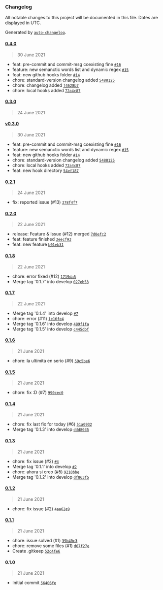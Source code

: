 ### Changelog

All notable changes to this project will be documented in this file. Dates are displayed in UTC.

Generated by [`auto-changelog`](https://github.com/CookPete/auto-changelog).

#### [0.4.0](https://github.com/Square-Cube-Software/git-flow-test/compare/0.3.0...0.4.0)

> 30 June 2021

- feat: pre-commit and commit-msg coexisting fine [`#16`](https://github.com/Square-Cube-Software/git-flow-test/pull/16)
- feature: new semanctic words list and dynamic regex [`#15`](https://github.com/Square-Cube-Software/git-flow-test/pull/15)
- feat: new github hooks folder [`#14`](https://github.com/Square-Cube-Software/git-flow-test/pull/14)
- chore: standard-version changelog added [`5488125`](https://github.com/Square-Cube-Software/git-flow-test/commit/5488125b85c5ba81555fca95f6041f8d7c438ea4)
- chore: changelog added [`f4628b7`](https://github.com/Square-Cube-Software/git-flow-test/commit/f4628b7c03d6f62ccbdb4b7937302f67cc6a9fe0)
- chore: local hooks added [`72a4c87`](https://github.com/Square-Cube-Software/git-flow-test/commit/72a4c87df5e32489fe1642389934fffdd50f61e3)

#### [0.3.0](https://github.com/Square-Cube-Software/git-flow-test/compare/v0.3.0...0.3.0)

> 24 June 2021

#### [v0.3.0](https://github.com/Square-Cube-Software/git-flow-test/compare/0.2.1...v0.3.0)

> 30 June 2021

- feat: pre-commit and commit-msg coexisting fine [`#16`](https://github.com/Square-Cube-Software/git-flow-test/pull/16)
- feature: new semanctic words list and dynamic regex [`#15`](https://github.com/Square-Cube-Software/git-flow-test/pull/15)
- feat: new github hooks folder [`#14`](https://github.com/Square-Cube-Software/git-flow-test/pull/14)
- chore: standard-version changelog added [`5488125`](https://github.com/Square-Cube-Software/git-flow-test/commit/5488125b85c5ba81555fca95f6041f8d7c438ea4)
- chore: local hooks added [`72a4c87`](https://github.com/Square-Cube-Software/git-flow-test/commit/72a4c87df5e32489fe1642389934fffdd50f61e3)
- feat: new hook directory [`54ef187`](https://github.com/Square-Cube-Software/git-flow-test/commit/54ef18732c83d69af26e490a203c88e6310d97c3)

#### [0.2.1](https://github.com/Square-Cube-Software/git-flow-test/compare/0.2.0...0.2.1)

> 24 June 2021

- fix: reported issue (#13) [`378f4f7`](https://github.com/Square-Cube-Software/git-flow-test/commit/378f4f76a292edb3b1610bb576987010c8124e70)

#### [0.2.0](https://github.com/Square-Cube-Software/git-flow-test/compare/0.1.8...0.2.0)

> 22 June 2021

- release: Feature & Issue (#12) merged [`7d0efc2`](https://github.com/Square-Cube-Software/git-flow-test/commit/7d0efc28688ebb3548c6d82ee73e2cdc31e5cfce)
- feat: feature finished [`3eecf93`](https://github.com/Square-Cube-Software/git-flow-test/commit/3eecf937c905d711942e2189433b2dcf1fc0b5a9)
- feat: new feature [`b01eb31`](https://github.com/Square-Cube-Software/git-flow-test/commit/b01eb317ed00a964f746fc908a34aefa19965165)

#### [0.1.8](https://github.com/Square-Cube-Software/git-flow-test/compare/0.1.7...0.1.8)

> 22 June 2021

- chore: error fixed (#12) [`1719da5`](https://github.com/Square-Cube-Software/git-flow-test/commit/1719da5ce62637c7a64d80c6a056627463b4fe8b)
- Merge tag '0.1.7' into develop [`027eb53`](https://github.com/Square-Cube-Software/git-flow-test/commit/027eb5348dfb5ac18692d2bcfba9a0571fa71b26)

#### [0.1.7](https://github.com/Square-Cube-Software/git-flow-test/compare/0.1.6...0.1.7)

> 22 June 2021

- Merge tag '0.1.4' into develop [`#7`](https://github.com/Square-Cube-Software/git-flow-test/pull/7)
- chore: error (#11) [`1e16fe4`](https://github.com/Square-Cube-Software/git-flow-test/commit/1e16fe49be319130afe70174ffc2c2d58a3734b3)
- Merge tag '0.1.6' into develop [`489f1fa`](https://github.com/Square-Cube-Software/git-flow-test/commit/489f1fa666d79422f0d8a3e353f6f50454123d1a)
- Merge tag '0.1.5' into develop [`c445dbf`](https://github.com/Square-Cube-Software/git-flow-test/commit/c445dbf6848e75be76f49c28a311c3aaf7bc3d9e)

#### [0.1.6](https://github.com/Square-Cube-Software/git-flow-test/compare/0.1.5...0.1.6)

> 21 June 2021

- chore: la ultimita en serio (#9) [`59c5be6`](https://github.com/Square-Cube-Software/git-flow-test/commit/59c5be61ae0af856bb51c367c73daa0e62b1c46b)

#### [0.1.5](https://github.com/Square-Cube-Software/git-flow-test/compare/0.1.4...0.1.5)

> 21 June 2021

- chore: fix :D (#7) [`990cec0`](https://github.com/Square-Cube-Software/git-flow-test/commit/990cec01e95864efb444cf9065dc511fb8cb71a7)

#### [0.1.4](https://github.com/Square-Cube-Software/git-flow-test/compare/0.1.3...0.1.4)

> 21 June 2021

- chore: fix last fix for today (#6) [`51a0932`](https://github.com/Square-Cube-Software/git-flow-test/commit/51a09321e521b597e508520896d751e71d3fee96)
- Merge tag '0.1.3' into develop [`ddd8035`](https://github.com/Square-Cube-Software/git-flow-test/commit/ddd80353fc0c710fbbee660ee39ede3f740a3145)

#### [0.1.3](https://github.com/Square-Cube-Software/git-flow-test/compare/0.1.2...0.1.3)

> 21 June 2021

- chore: fix issue (#2) [`#4`](https://github.com/Square-Cube-Software/git-flow-test/pull/4)
- Merge tag '0.1.1' into develop [`#2`](https://github.com/Square-Cube-Software/git-flow-test/pull/2)
- chore: ahora si creo (#5) [`9210bbe`](https://github.com/Square-Cube-Software/git-flow-test/commit/9210bbe80f6aa6041e4547156938d2d83be5515d)
- Merge tag '0.1.2' into develop [`df863f5`](https://github.com/Square-Cube-Software/git-flow-test/commit/df863f54044279051938e3ab45c657b0e87b2ef2)

#### [0.1.2](https://github.com/Square-Cube-Software/git-flow-test/compare/0.1.1...0.1.2)

> 21 June 2021

- chore: fix issue (#2) [`4aa62e9`](https://github.com/Square-Cube-Software/git-flow-test/commit/4aa62e985a38eeac9a0d66e3ffc9118594e470dd)

#### [0.1.1](https://github.com/Square-Cube-Software/git-flow-test/compare/0.1.0...0.1.1)

> 21 June 2021

- chore: issue solved (#1) [`39b40c3`](https://github.com/Square-Cube-Software/git-flow-test/commit/39b40c371075852b2923463f5d4ef47d3e6e63cd)
- chore: remove some files (#1) [`d67f27e`](https://github.com/Square-Cube-Software/git-flow-test/commit/d67f27eea8b362cf927d5dff4b74c73656689637)
- Create .gitkeep [`52c4fe6`](https://github.com/Square-Cube-Software/git-flow-test/commit/52c4fe60dba511657f6184b3366bb484423424f9)

#### 0.1.0

> 21 June 2021

- Initial commit [`56406fe`](https://github.com/Square-Cube-Software/git-flow-test/commit/56406fec27732169059aa4667ca6a0c31c2095a3)
